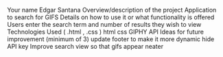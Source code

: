 Your name
Edgar Santana
Overview/description of the project
Application to search for GIFS
Details on how to use it or what functionality is offered
Users enter the search term and number of results they wish to view
Technologies Used ( .html , .css )
html css GIPHY API
Ideas for future improvement (minimum of 3)
update footer to make it more dynamic
hide API key
Improve search view so that gifs appear neater
